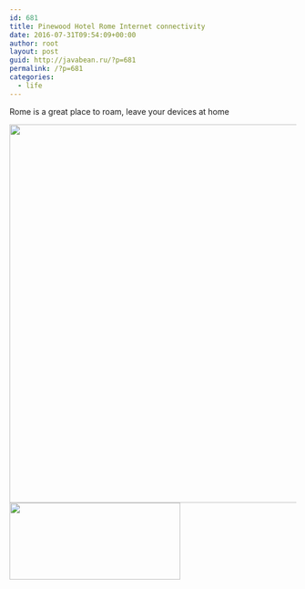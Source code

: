 ```yaml
---
id: 681
title: Pinewood Hotel Rome Internet connectivity
date: 2016-07-31T09:54:09+00:00
author: root
layout: post
guid: http://javabean.ru/?p=681
permalink: /?p=681
categories:
  - life
---
```

Rome is a great place to roam, leave your devices at home

<img class="aligncenter" src="https://exp.cdn-hotels.com/hotels/1000000/980000/975600/975593/975593_109_z.jpg" width="1000" height="665" />

<img class="aligncenter" src="http://www.speedtest.net/android/2073287489.png" width="300" height="135" />